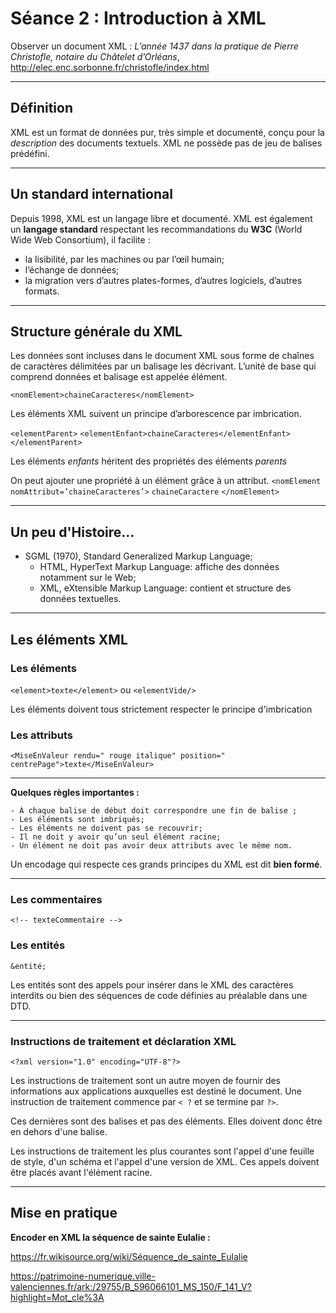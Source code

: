 # Séance 2 : Introduction à XML

Observer un document XML : *L’année 1437 dans la pratique de Pierre Christofle, notaire du Châtelet d’Orléans*, <http://elec.enc.sorbonne.fr/christofle/index.html>

---

## Définition

XML est un format de données pur, très simple et documenté, conçu pour la *description* des documents textuels. XML ne possède pas de jeu de balises prédéfini.

---

## Un standard international

Depuis 1998, XML est un langage libre et documenté. XML est également un **langage standard** respectant les recommandations du **W3C** (World Wide Web Consortium), il facilite :

- la lisibilité, par les machines ou par l’œil humain;
- l’échange de données;
- la migration vers d’autres plates-formes, d’autres logiciels, d’autres formats.

---

## Structure générale du XML

Les données sont incluses dans le document XML sous forme de chaînes de caractères délimitées par un balisage les décrivant. L’unité de base qui comprend données et balisage est appelée élément.

`<nomElement>chaineCaracteres</nomElement>`

Les éléments XML suivent un principe d’arborescence par imbrication.

`<elementParent>`
	`<elementEnfant>chaineCaracteres</elementEnfant>`
`</elementParent>`

Les éléments *enfants* héritent des propriétés des éléments *parents*

On peut ajouter une propriété à un élément grâce à un attribut.
`<nomElement nomAttribut=’chaineCaracteres’>`
`chaineCaractere`
`</nomElement>`

---

## Un peu d'Histoire...

- SGML (1970), Standard Generalized Markup Language;
	- HTML, HyperText Markup Language: affiche des données notamment sur le Web;
	- XML, eXtensible Markup Language: contient et structure des données textuelles.

---

## Les éléments XML


### Les éléments
`<element>texte</element>` ou `<elementVide/>`

Les éléments doivent tous strictement respecter le principe d'imbrication

### Les attributs
`<MiseEnValeur rendu=" rouge italique" position=" centrePage">texte</MiseEnValeur>`

---

**Quelques règles importantes :**
	
	- À chaque balise de début doit correspondre une fin de balise ;
	- Les éléments sont imbriqués;
	- Les éléments ne doivent pas se recouvrir;
	- Il ne doit y avoir qu’un seul élément racine;
	- Un élément ne doit pas avoir deux attributs avec le même nom.

Un encodage qui respecte ces grands principes du XML est dit __bien formé__.

---
### Les commentaires
`<!-- texteCommentaire -->`

### Les entités
`&entité;`

Les entités sont des appels pour insérer dans le XML des caractères interdits ou bien des séquences de code définies au préalable dans une DTD.

---

### Instructions de traitement et déclaration XML

`<?xml version="1.0" encoding="UTF-8"?>`

Les instructions de traitement sont un autre moyen de fournir des informations aux applications auxquelles est destiné le document. Une instruction de traitement commence par `< ?` et se termine par `?>`.

Ces dernières sont des balises et pas des éléments. Elles doivent donc être en dehors d'une balise.

Les instructions de traitement les plus courantes sont l'appel d'une feuille de style, d'un schéma et l'appel d'une version de XML. Ces appels doivent être placés avant l'élément racine.

---

## Mise en pratique

**Encoder en XML la séquence de sainte Eulalie :** 

https://fr.wikisource.org/wiki/Séquence_de_sainte_Eulalie 

https://patrimoine-numerique.ville-valenciennes.fr/ark:/29755/B_596066101_MS_150/F_141_V?highlight=Mot_cle%3A 
